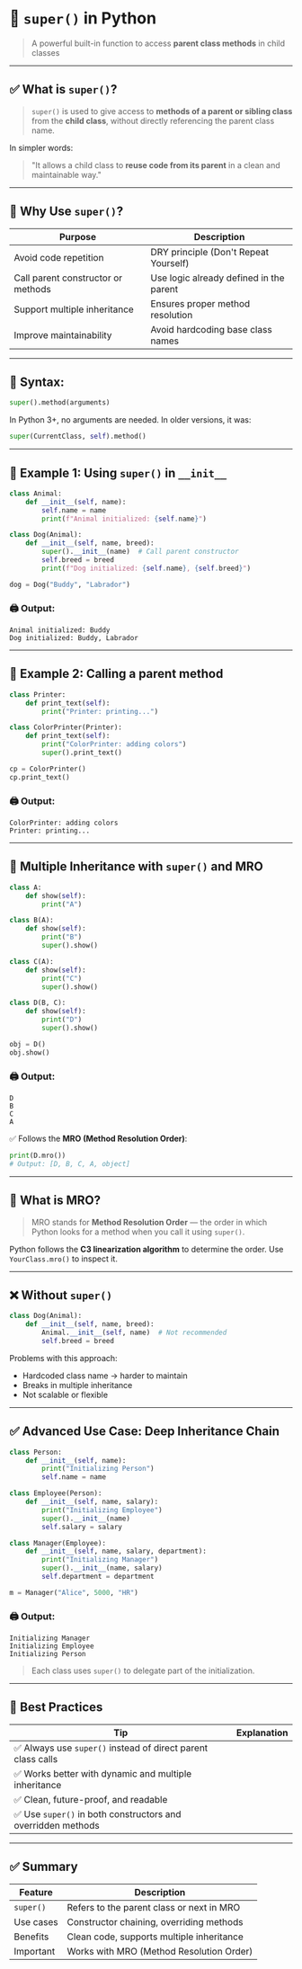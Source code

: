 # 🔷 `super()` in Python

> A powerful built-in function to access **parent class methods** in child classes

---

## ✅ What is `super()`?

> `super()` is used to give access to **methods of a parent or sibling class** from the **child class**, without directly referencing the parent class name.

In simpler words:

> "It allows a child class to **reuse code from its parent** in a clean and maintainable way."

---

## 🎯 Why Use `super()`?

| Purpose                            | Description                             |
| ---------------------------------- | --------------------------------------- |
| Avoid code repetition              | DRY principle (Don't Repeat Yourself)   |
| Call parent constructor or methods | Use logic already defined in the parent |
| Support multiple inheritance       | Ensures proper method resolution        |
| Improve maintainability            | Avoid hardcoding base class names       |

---

## 🧱 Syntax:

```python
super().method(arguments)
```

In Python 3+, no arguments are needed.
In older versions, it was:

```python
super(CurrentClass, self).method()
```

---

## 📌 Example 1: Using `super()` in `__init__`

```python
class Animal:
    def __init__(self, name):
        self.name = name
        print(f"Animal initialized: {self.name}")

class Dog(Animal):
    def __init__(self, name, breed):
        super().__init__(name)  # Call parent constructor
        self.breed = breed
        print(f"Dog initialized: {self.name}, {self.breed}")

dog = Dog("Buddy", "Labrador")
```

### 🖨 Output:

```
Animal initialized: Buddy
Dog initialized: Buddy, Labrador
```

---

## 📌 Example 2: Calling a parent method

```python
class Printer:
    def print_text(self):
        print("Printer: printing...")

class ColorPrinter(Printer):
    def print_text(self):
        print("ColorPrinter: adding colors")
        super().print_text()

cp = ColorPrinter()
cp.print_text()
```

### 🖨 Output:

```
ColorPrinter: adding colors
Printer: printing...
```

---

## 🔀 Multiple Inheritance with `super()` and MRO

```python
class A:
    def show(self):
        print("A")

class B(A):
    def show(self):
        print("B")
        super().show()

class C(A):
    def show(self):
        print("C")
        super().show()

class D(B, C):
    def show(self):
        print("D")
        super().show()

obj = D()
obj.show()
```

### 🖨 Output:

```
D
B
C
A
```

✅ Follows the **MRO (Method Resolution Order)**:

```python
print(D.mro())
# Output: [D, B, C, A, object]
```

---

## 🧠 What is MRO?

> MRO stands for **Method Resolution Order** — the order in which Python looks for a method when you call it using `super()`.

Python follows the **C3 linearization algorithm** to determine the order.
Use `YourClass.mro()` to inspect it.

---

## ❌ Without `super()`

```python
class Dog(Animal):
    def __init__(self, name, breed):
        Animal.__init__(self, name)  # Not recommended
        self.breed = breed
```

Problems with this approach:

* Hardcoded class name → harder to maintain
* Breaks in multiple inheritance
* Not scalable or flexible

---

## ✅ Advanced Use Case: Deep Inheritance Chain

```python
class Person:
    def __init__(self, name):
        print("Initializing Person")
        self.name = name

class Employee(Person):
    def __init__(self, name, salary):
        print("Initializing Employee")
        super().__init__(name)
        self.salary = salary

class Manager(Employee):
    def __init__(self, name, salary, department):
        print("Initializing Manager")
        super().__init__(name, salary)
        self.department = department

m = Manager("Alice", 5000, "HR")
```

### 🖨 Output:

```
Initializing Manager
Initializing Employee
Initializing Person
```

> Each class uses `super()` to delegate part of the initialization.

---

## 🔐 Best Practices

| Tip                                                         | Explanation |
| ----------------------------------------------------------- | ----------- |
| ✅ Always use `super()` instead of direct parent class calls |             |
| ✅ Works better with dynamic and multiple inheritance        |             |
| ✅ Clean, future-proof, and readable                         |             |
| ✅ Use `super()` in both constructors and overridden methods |             |

---

## ✅ Summary

| Feature   | Description                               |
| --------- | ----------------------------------------- |
| `super()` | Refers to the parent class or next in MRO |
| Use cases | Constructor chaining, overriding methods  |
| Benefits  | Clean code, supports multiple inheritance |
| Important | Works with MRO (Method Resolution Order)  |
